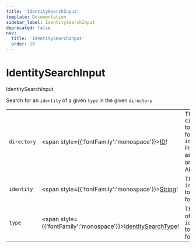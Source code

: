 ```yaml
---
title: 'IdentitySearchInput'
template: Documentation
sidebar_label: IdentitySearchInput
deprecated: false
nav:
  title: 'IdentitySearchInput'
  order: 10
---
```


# IdentitySearchInput

<div style={{'fontFamily':'monospace'}}><span style={{'fontSize':'1.5rem','fontWeight':500}}>IdentitySearchInput</span></div>



Search for an `identity` of a given `type` in the given `directory`

| | | |
| -- | -- | -- |
| `directory` | <span style={{'fontFamily':'monospace'}}><a href="/guardrails/docs/reference/graphql/scalar/ID">ID</a>!</span> | The `directory` to search for the `identity` in, either as an id, or an AKA |
| `identity` | <span style={{'fontFamily':'monospace'}}><a href="/guardrails/docs/reference/graphql/scalar/String">String</a>!</span> | The `identity` to search for. |
| `type` | <span style={{'fontFamily':'monospace'}}><a href="/guardrails/docs/reference/graphql/enum/IdentitySearchType">IdentitySearchType</a>!</span> | The `type` of the `identity` to search for |